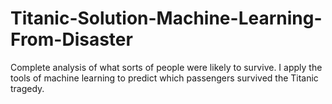 # Titanic-Solution-Machine-Learning-From-Disaster
Complete analysis of what sorts of people were likely to survive. I apply the tools of machine learning to predict which passengers survived the Titanic tragedy.
